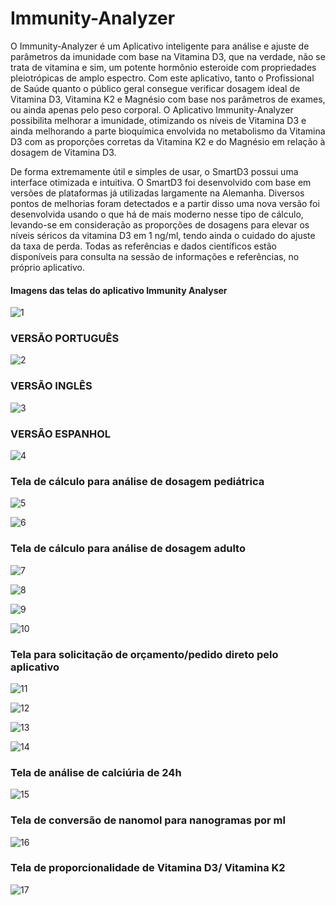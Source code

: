 # Immunity-Analyzer


O Immunity-Analyzer é um Aplicativo inteligente para análise e ajuste de parâmetros da imunidade com base na Vitamina D3, que na verdade, não se trata de vitamina e sim, um potente hormônio esteroide com propriedades pleiotrópicas de amplo espectro. Com este aplicativo, tanto o Profissional de Saúde quanto o público geral consegue verificar dosagem ideal de Vitamina D3, Vitamina K2 e Magnésio com base nos parâmetros de exames, ou ainda apenas pelo peso corporal. O Aplicativo Immunity-Analyzer possibilita melhorar a imunidade, otimizando os níveis de Vitamina D3 e ainda melhorando a parte bioquímica envolvida no metabolismo da Vitamina D3 com as proporções corretas da Vitamina K2 e do Magnésio em relação à dosagem de Vitamina D3.

De forma extremamente útil e simples de usar, o SmartD3 possui uma interface otimizada e intuitiva. O SmartD3 foi desenvolvido com base em versões de plataformas já utilizadas largamente na Alemanha. Diversos pontos de melhorias foram detectados e a partir disso uma nova versão foi desenvolvida usando o que há de mais moderno nesse tipo de cálculo, levando-se em consideração as proporções de dosagens para elevar os níveis séricos da vitamina D3 em 1 ng/ml, tendo ainda o cuidado do ajuste da taxa de perda. Todas as referências e dados científicos estão disponíveis para consulta na sessão de informações e referências, no próprio aplicativo.


#### Imagens das telas do aplicativo Immunity Analyser

![1](https://user-images.githubusercontent.com/72615280/95760068-f45cc600-0c80-11eb-9219-bbd291fd48c4.jpg)

### VERSÃO PORTUGUÊS
![2](https://user-images.githubusercontent.com/72615280/95760070-f58df300-0c80-11eb-9f61-49dd32554cdd.jpg)

### VERSÃO INGLÊS
![3](https://user-images.githubusercontent.com/72615280/95760073-f6268980-0c80-11eb-8a01-e338bd56e207.jpg)

### VERSÃO ESPANHOL
![4](https://user-images.githubusercontent.com/72615280/95760076-f6bf2000-0c80-11eb-8bb5-d915655e3368.jpg)

### Tela de cálculo para análise de dosagem pediátrica
![5](https://user-images.githubusercontent.com/72615280/95760078-f6bf2000-0c80-11eb-9051-a10b095e1a3e.jpg)

![6](https://user-images.githubusercontent.com/72615280/95760080-f757b680-0c80-11eb-963b-fbb4e8292524.jpg)

### Tela de cálculo para análise de dosagem adulto
![7](https://user-images.githubusercontent.com/72615280/95760082-f7f04d00-0c80-11eb-954a-d67bf8ca15ec.jpg)

![8](https://user-images.githubusercontent.com/72615280/95760085-f888e380-0c80-11eb-8d6c-7ba4e3ca5487.jpg)

![9](https://user-images.githubusercontent.com/72615280/95760088-f888e380-0c80-11eb-82b8-d4d296f7f01f.jpg)

![10](https://user-images.githubusercontent.com/72615280/95760092-f9217a00-0c80-11eb-9840-6b0ac38460ca.jpg)

### Tela para solicitação de orçamento/pedido direto pelo aplicativo
![11](https://user-images.githubusercontent.com/72615280/95760096-f9ba1080-0c80-11eb-9b7a-6cba76e7b481.jpg)

![12](https://user-images.githubusercontent.com/72615280/95760099-fa52a700-0c80-11eb-88c9-d1cfb18e7e5b.jpg)

![13](https://user-images.githubusercontent.com/72615280/95760101-faeb3d80-0c80-11eb-9881-a41cd7a059c3.jpg)

![14](https://user-images.githubusercontent.com/72615280/95760104-faeb3d80-0c80-11eb-82aa-1ce8cb607636.jpg)

### Tela de análise de calciúria de 24h
![15](https://user-images.githubusercontent.com/72615280/95760108-fb83d400-0c80-11eb-8c2d-46b193423c6f.jpg)

### Tela de conversão de nanomol para nanogramas por ml
![16](https://user-images.githubusercontent.com/72615280/95760109-fc1c6a80-0c80-11eb-9f4d-6ef7baf73fae.jpg)

### Tela de proporcionalidade de Vitamina D3/ Vitamina K2
![17](https://user-images.githubusercontent.com/72615280/95760111-fcb50100-0c80-11eb-8622-9c224de2d213.jpg)

